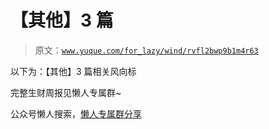 # 【其他】3 篇

> 原文：[`www.yuque.com/for_lazy/wind/rvfl2bwp9b1m4r63`](https://www.yuque.com/for_lazy/wind/rvfl2bwp9b1m4r63)

以下为：【其他】3 篇相关风向标

完整生财周报见懒人专属群~

公众号懒人搜索，[懒人专属群分享](https://lazybook.fun/#/blog/group)